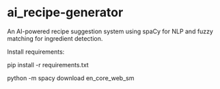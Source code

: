 # ai_recipe-generator

An AI-powered recipe suggestion system using spaCy for NLP and fuzzy matching for ingredient detection.

Install requirements:


pip install -r requirements.txt

python -m spacy download en_core_web_sm
